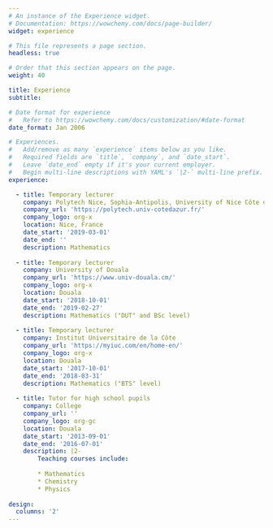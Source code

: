 ```yaml
---
# An instance of the Experience widget.
# Documentation: https://wowchemy.com/docs/page-builder/
widget: experience

# This file represents a page section.
headless: true

# Order that this section appears on the page.
weight: 40

title: Experience
subtitle:

# Date format for experience
#   Refer to https://wowchemy.com/docs/customization/#date-format
date_format: Jan 2006

# Experiences.
#   Add/remove as many `experience` items below as you like.
#   Required fields are `title`, `company`, and `date_start`.
#   Leave `date_end` empty if it's your current employer.
#   Begin multi-line descriptions with YAML's `|2-` multi-line prefix.
experience:

  - title: Temporary lecturer
    company: Polytech Nice, Sophia-Antipolis, University of Nice Côte d’Azur
    company_url: 'https://polytech.univ-cotedazur.fr/'
    company_logo: org-x
    location: Nice, France
    date_start: '2019-03-01'
    date_end: ''
    description: Mathematics
    
  - title: Temporary lecturer
    company: University of Douala
    company_url: 'https://www.univ-douala.cm/'
    company_logo: org-x
    location: Douala
    date_start: '2018-10-01'
    date_end: '2019-02-27'
    description: Mathematics ("DUT" and BSc level)
    
  - title: Temporary lecturer
    company: Institut Universitaire de la Côte
    company_url: 'https://myiuc.com/en/home-en/'
    company_logo: org-x
    location: Douala
    date_start: '2017-10-01'
    date_end: '2018-03-31'
    description: Mathematics ("BTS" level)
    
  - title: Tutor for high school pupils
    company: College
    company_url: ''
    company_logo: org-gc
    location: Douala
    date_start: '2013-09-01'
    date_end: '2016-07-01'
    description: |2-
        Teaching courses include:
        
        * Mathematics
        * Chemistry
        * Physics
    
design:
  columns: '2'
---
```

